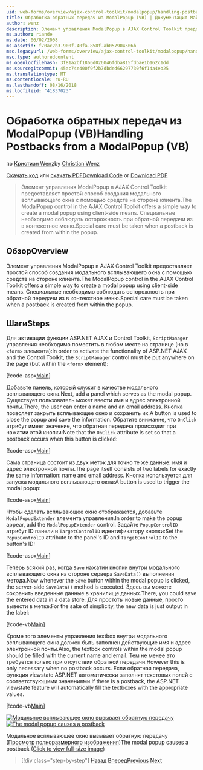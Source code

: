 ```yaml
---
uid: web-forms/overview/ajax-control-toolkit/modalpopup/handling-postbacks-from-a-modalpopup-vb
title: Обработка обратных передач из ModalPopup (VB) | Документация Майкрософт
author: wenz
description: Элемент управления ModalPopup в AJAX Control Toolkit предоставляет простой способ создания модального всплывающего окна с помощью средств на стороне клиента. Особое внимание следует принимать при терминалом...
ms.author: riande
ms.date: 06/02/2008
ms.assetid: f70ac2b3-900f-40fa-858f-ab057904506b
msc.legacyurl: /web-forms/overview/ajax-control-toolkit/modalpopup/handling-postbacks-from-a-modalpopup-vb
msc.type: authoredcontent
ms.openlocfilehash: 3f81a2bf1866d026046fdba815fdbae1b162c1dd
ms.sourcegitcommit: 45ac74e400f9f2b7dbded66297730f6f14a4eb25
ms.translationtype: MT
ms.contentlocale: ru-RU
ms.lasthandoff: 08/16/2018
ms.locfileid: "41837023"
---
```

<a name="handling-postbacks-from-a-modalpopup-vb"></a><span data-ttu-id="f8a47-104">Обработка обратных передач из ModalPopup (VB)</span><span class="sxs-lookup"><span data-stu-id="f8a47-104">Handling Postbacks from a ModalPopup (VB)</span></span>
====================
<span data-ttu-id="f8a47-105">по [Кристиан Wenz](https://github.com/wenz)</span><span class="sxs-lookup"><span data-stu-id="f8a47-105">by [Christian Wenz](https://github.com/wenz)</span></span>

<span data-ttu-id="f8a47-106">[Скачать код](http://download.microsoft.com/download/2/4/0/24052038-f942-4336-905b-b60ae56f0dd5/ModalPopup3.vb.zip) или [скачать PDF](http://download.microsoft.com/download/b/6/a/b6ae89ee-df69-4c87-9bfb-ad1eb2b23373/modalpopup3VB.pdf)</span><span class="sxs-lookup"><span data-stu-id="f8a47-106">[Download Code](http://download.microsoft.com/download/2/4/0/24052038-f942-4336-905b-b60ae56f0dd5/ModalPopup3.vb.zip) or [Download PDF](http://download.microsoft.com/download/b/6/a/b6ae89ee-df69-4c87-9bfb-ad1eb2b23373/modalpopup3VB.pdf)</span></span>

> <span data-ttu-id="f8a47-107">Элемент управления ModalPopup в AJAX Control Toolkit предоставляет простой способ создания модального всплывающего окна с помощью средств на стороне клиента.</span><span class="sxs-lookup"><span data-stu-id="f8a47-107">The ModalPopup control in the AJAX Control Toolkit offers a simple way to create a modal popup using client-side means.</span></span> <span data-ttu-id="f8a47-108">Специальные необходимо соблюдать осторожность при обратной передачи из в контекстное меню.</span><span class="sxs-lookup"><span data-stu-id="f8a47-108">Special care must be taken when a postback is created from within the popup.</span></span>


## <a name="overview"></a><span data-ttu-id="f8a47-109">Обзор</span><span class="sxs-lookup"><span data-stu-id="f8a47-109">Overview</span></span>

<span data-ttu-id="f8a47-110">Элемент управления ModalPopup в AJAX Control Toolkit предоставляет простой способ создания модального всплывающего окна с помощью средств на стороне клиента.</span><span class="sxs-lookup"><span data-stu-id="f8a47-110">The ModalPopup control in the AJAX Control Toolkit offers a simple way to create a modal popup using client-side means.</span></span> <span data-ttu-id="f8a47-111">Специальные необходимо соблюдать осторожность при обратной передачи из в контекстное меню.</span><span class="sxs-lookup"><span data-stu-id="f8a47-111">Special care must be taken when a postback is created from within the popup.</span></span>

## <a name="steps"></a><span data-ttu-id="f8a47-112">Шаги</span><span class="sxs-lookup"><span data-stu-id="f8a47-112">Steps</span></span>

<span data-ttu-id="f8a47-113">Для активации функции ASP.NET AJAX и Control Toolkit, `ScriptManager` управления необходимо поместить в любом месте на странице (но в `<form>` элемента):</span><span class="sxs-lookup"><span data-stu-id="f8a47-113">In order to activate the functionality of ASP.NET AJAX and the Control Toolkit, the `ScriptManager` control must be put anywhere on the page (but within the `<form>` element):</span></span>

[!code-aspx[Main](handling-postbacks-from-a-modalpopup-vb/samples/sample1.aspx)]

<span data-ttu-id="f8a47-114">Добавьте панель, который служит в качестве модального всплывающего окна.</span><span class="sxs-lookup"><span data-stu-id="f8a47-114">Next, add a panel which serves as the modal popup.</span></span> <span data-ttu-id="f8a47-115">Существует пользователь может ввести имя и адрес электронной почты.</span><span class="sxs-lookup"><span data-stu-id="f8a47-115">There, the user can enter a name and an email address.</span></span> <span data-ttu-id="f8a47-116">Кнопка позволяет закрыть всплывающее окно и сохранить их.</span><span class="sxs-lookup"><span data-stu-id="f8a47-116">A button is used to close the popup and save the information.</span></span> <span data-ttu-id="f8a47-117">Обратите внимание, что `OnClick` атрибут имеет значение, что обратная передача происходит при нажатии этой кнопки:</span><span class="sxs-lookup"><span data-stu-id="f8a47-117">Note that the `OnClick` attribute is set so that a postback occurs when this button is clicked:</span></span>

[!code-aspx[Main](handling-postbacks-from-a-modalpopup-vb/samples/sample2.aspx)]

<span data-ttu-id="f8a47-118">Сама страница состоит из двух меток для точно те же данные: имя и адрес электронной почты.</span><span class="sxs-lookup"><span data-stu-id="f8a47-118">The page itself consists of two labels for exactly the same information: name and email address.</span></span> <span data-ttu-id="f8a47-119">Кнопка используется для запуска модального всплывающего окна:</span><span class="sxs-lookup"><span data-stu-id="f8a47-119">A button is used to trigger the modal popup:</span></span>

[!code-aspx[Main](handling-postbacks-from-a-modalpopup-vb/samples/sample3.aspx)]

<span data-ttu-id="f8a47-120">Чтобы сделать всплывающее окно отображается, добавьте `ModalPopupExtender` элемента управления.</span><span class="sxs-lookup"><span data-stu-id="f8a47-120">In order to make the popup appear, add the `ModalPopupExtender` control.</span></span> <span data-ttu-id="f8a47-121">Задайте `PopupControlID` атрибут ID панели и `TargetControlID` идентификатору кнопки:</span><span class="sxs-lookup"><span data-stu-id="f8a47-121">Set the `PopupControlID` attribute to the panel's ID and `TargetControlID` to the button's ID:</span></span>

[!code-aspx[Main](handling-postbacks-from-a-modalpopup-vb/samples/sample4.aspx)]

<span data-ttu-id="f8a47-122">Теперь всякий раз, когда `Save` нажатии кнопки внутри модального всплывающего окна на стороне сервера `SaveData()` выполнения метода.</span><span class="sxs-lookup"><span data-stu-id="f8a47-122">Now whenever the `Save` button within the modal popup is clicked, the server-side `SaveData()` method is executed.</span></span> <span data-ttu-id="f8a47-123">Здесь вы можете сохранить введенные данные в хранилище данных.</span><span class="sxs-lookup"><span data-stu-id="f8a47-123">There, you could save the entered data in a data store.</span></span> <span data-ttu-id="f8a47-124">Для простоты новые данные, просто вывести в метке:</span><span class="sxs-lookup"><span data-stu-id="f8a47-124">For the sake of simplicity, the new data is just output in the label:</span></span>

[!code-vb[Main](handling-postbacks-from-a-modalpopup-vb/samples/sample5.vb)]

<span data-ttu-id="f8a47-125">Кроме того элементы управления textbox внутри модального всплывающего окна должен быть заполнен действующие имя и адрес электронной почты.</span><span class="sxs-lookup"><span data-stu-id="f8a47-125">Also, the textbox controls within the modal popup should be filled with the current name and email.</span></span> <span data-ttu-id="f8a47-126">Тем не менее это требуется только при отсутствии обратной передачи.</span><span class="sxs-lookup"><span data-stu-id="f8a47-126">However this is only necessary when no postback occurs.</span></span> <span data-ttu-id="f8a47-127">Если обратная передача, функция viewstate ASP.NET автоматически заполнят текстовых полей с соответствующими значениями.</span><span class="sxs-lookup"><span data-stu-id="f8a47-127">If there is a postback, the ASP.NET viewstate feature will automatically fill the textboxes with the appropriate values.</span></span>

[!code-vb[Main](handling-postbacks-from-a-modalpopup-vb/samples/sample6.vb)]


<span data-ttu-id="f8a47-128">[![Модальное всплывающее окно вызывает обратную передачу](handling-postbacks-from-a-modalpopup-vb/_static/image2.png)](handling-postbacks-from-a-modalpopup-vb/_static/image1.png)</span><span class="sxs-lookup"><span data-stu-id="f8a47-128">[![The modal popup causes a postback](handling-postbacks-from-a-modalpopup-vb/_static/image2.png)](handling-postbacks-from-a-modalpopup-vb/_static/image1.png)</span></span>

<span data-ttu-id="f8a47-129">Модальное всплывающее окно вызывает обратную передачу ([Просмотр полноразмерного изображения](handling-postbacks-from-a-modalpopup-vb/_static/image3.png))</span><span class="sxs-lookup"><span data-stu-id="f8a47-129">The modal popup causes a postback ([Click to view full-size image](handling-postbacks-from-a-modalpopup-vb/_static/image3.png))</span></span>

> [!div class="step-by-step"]
> <span data-ttu-id="f8a47-130">[Назад](using-modalpopup-with-a-repeater-control-vb.md)
> [Вперед](positioning-a-modalpopup-vb.md)</span><span class="sxs-lookup"><span data-stu-id="f8a47-130">[Previous](using-modalpopup-with-a-repeater-control-vb.md)
[Next](positioning-a-modalpopup-vb.md)</span></span>
